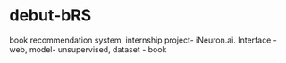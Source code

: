 # debut-bRS
book recommendation system, internship project- iNeuron.ai. Interface - web, model- unsupervised, dataset - book   
